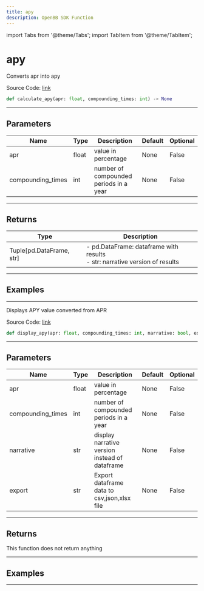 ```yaml
---
title: apy
description: OpenBB SDK Function
---
```


import Tabs from '@theme/Tabs';
import TabItem from '@theme/TabItem';

# apy

<Tabs>
<TabItem value="model" label="Model" default>

Converts apr into apy

Source Code: [link](https://github.com/OpenBB-finance/OpenBBTerminal/tree/main/openbb_terminal/cryptocurrency/tools/tools_model.py#L19)

```python
def calculate_apy(apr: float, compounding_times: int) -> None
```
---

## Parameters

| Name | Type | Description | Default | Optional |
| ---- | ---- | ----------- | ------- | -------- |
| apr | float | value in percentage | None | False |
| compounding_times | int | number of compounded periods in a year | None | False |

---

## Returns

| Type | Description |
| ---- | ----------- |
| Tuple[pd.DataFrame, str] | - pd.DataFrame: dataframe with results<br/>- str: narrative version of results |

---

## Examples

---



</TabItem>
<TabItem value="view" label="View">

Displays APY value converted from APR

Source Code: [link](https://github.com/OpenBB-finance/OpenBBTerminal/tree/main/openbb_terminal/cryptocurrency/tools/tools_view.py#L16)

```python
def display_apy(apr: float, compounding_times: int, narrative: bool, export: str) -> None
```
---

## Parameters

| Name | Type | Description | Default | Optional |
| ---- | ---- | ----------- | ------- | -------- |
| apr | float | value in percentage | None | False |
| compounding_times | int | number of compounded periods in a year | None | False |
| narrative | str | display narrative version instead of dataframe | None | False |
| export | str | Export dataframe data to csv,json,xlsx file | None | False |

---

## Returns

This function does not return anything

---

## Examples

---



</TabItem>
</Tabs>
